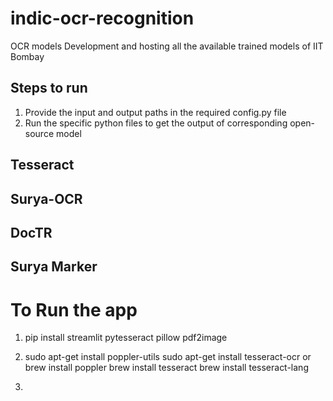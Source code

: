 # indic-ocr-recognition
OCR models Development and hosting all the available trained models of IIT Bombay


## Steps to run

1. Provide the input and output paths in the required config.py file
2. Run the specific python files to get the output of corresponding open-source model


## Tesseract


## Surya-OCR

## DocTR

## Surya Marker


# To Run the app

1. pip install streamlit pytesseract pillow pdf2image
2. sudo apt-get install poppler-utils
sudo apt-get install tesseract-ocr
or brew install poppler
brew install tesseract
brew install tesseract-lang


3.  